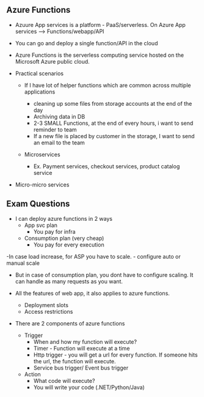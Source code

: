 ## Azure Functions
- Azuure App services is a platform - PaaS/serverless. On Azure App services --> Functions/webapp/API
- You can go and deploy a single function/API in the cloud
- Azure Functions is the serverless computing service hosted on the Microsoft Azure public cloud.
- Practical scenarios
  - If I have lot of helper functions which are common across multiple applications
    - cleaning up some files from storage accounts at the end of the day
    - Archiving data in DB
    - 2-3 SMALL Functions, at the end of every hours, i want to send reminder to team
    - If a new file is placed by customer in the storage, I want to send an email to the team

  - Microservices
    - Ex. Payment services, checkout services, product catalog service

- Micro-micro services

## Exam Questions
- I can deploy azure functions in 2 ways
     - App svc plan
       - You pay for infra
     - Consumption plan (very cheap)
       - You pay for every execution

-In case load increase, for ASP you have to scale. - configure auto or manual scale
- But in case of consumption plan, you dont have to configure scaling. It can handle as many requests as you want.

- All the features of web app, it also applies to azure functions.
   - Deployment slots
   - Access restrictions

- There are 2 components of azure functions
  - Trigger
    - When and how my function will execute?
    - Timer - Function will execute at a time
    - Http trigger - you will get a url for every function. If someone hits the url, the function will execute.
    - Service bus trigger/ Event bus trigger
  - Action
    - What code will execute?
    - You will write your code (.NET/Python/Java)
